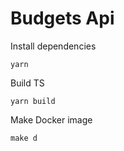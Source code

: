 # Budgets Api

Install dependencies

```
yarn
```

Build TS

```
yarn build
```

Make Docker image

```
make d
```
